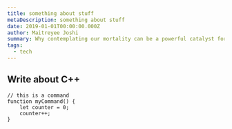 ```yaml
---
title: something about stuff
metaDescription: something about stuff
date: 2019-01-01T00:00:00.000Z
author: Maitreyee Joshi
summary: Why contemplating our mortality can be a powerful catalyst for change
tags:
  - tech
---
```

## Write about C++




``` text/2-3
// this is a command
function myCommand() {
	let counter = 0;
	counter++;
}
```


